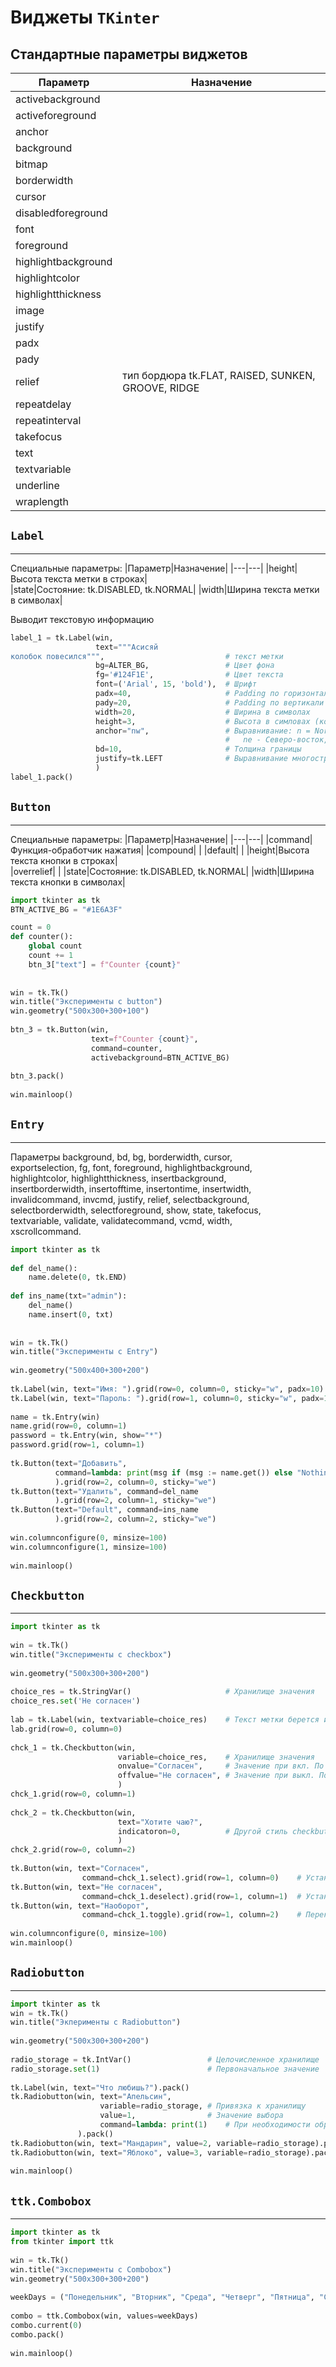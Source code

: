 # Виджеты `TKinter`

## Стандартные параметры виджетов

|Параметр|Назначение|
|---|---|
|activebackground| |
|activeforeground| |
|anchor| |  
|background| |
|bitmap| |
|borderwidth| |
|cursor| |  
|disabledforeground| |
|font| |
|foreground| |  
|highlightbackground| |
|highlightcolor| |  
|highlightthickness| |
|image| |
|justify| |  
|padx| |
|pady| |
|relief|тип бордюра tk.FLAT, RAISED, SUNKEN, GROOVE, RIDGE|
|repeatdelay| |  
|repeatinterval| |
|takefocus| |
|text| |  
|textvariable| |
|underline| |
|wraplength| |

## `Label`
***
Специальные параметры:
|Параметр|Назначение|
|---|---|
|height|Высота текста метки в строках|  
|state|Состояние: tk.DISABLED, tk.NORMAL|
|width|Ширина текста метки в символах|


Выводит текстовую информацию
```python
label_1 = tk.Label(win,  
                   text="""Асисяй  
колобок повесился""",                           # текст метки  
                   bg=ALTER_BG,                 # Цвет фона  
                   fg='#124F1E',                # Цвет текста  
                   font=('Arial', 15, 'bold'),  # Шрифт  
                   padx=40,                     # Padding по горизонтали  
                   pady=20,                     # Padding по вертикали  
                   width=20,                    # Ширина в символах  
                   height=3,                    # Высота в симловах (количество строк)  
                   anchor="nw",                 # Выравнивание: n = North(верх)... и т.д.  
                                                #   ne - Северо-восток, center - центр                   relief=tk.RAISED,            # Стиль границы  
                   bd=10,                       # Толщина границы  
                   justify=tk.LEFT              # Выравнивание многострочного текста  
                   )  
label_1.pack()
```


## `Button`
***
Специальные параметры:
|Параметр|Назначение|
|---|---|
|command|Функция-обработчик нажатия|
|compound| |
|default| |
|height|Высота текста кнопки в строках|  
|overrelief| |
|state|Состояние: tk.DISABLED, tk.NORMAL|
|width|Ширина текста кнопки в символах|

```python
import tkinter as tk  
BTN_ACTIVE_BG = "#1E6A3F"  

count = 0  
def counter():  
    global count  
    count += 1  
    btn_3["text"] = f"Counter {count}"  
  
  
win = tk.Tk()  
win.title("Эксперименты с button")  
win.geometry("500x300+300+100")  
  
btn_3 = tk.Button(win,  
                  text=f"Counter {count}",  
                  command=counter,  
                  activebackground=BTN_ACTIVE_BG)  
  
btn_3.pack()  
  
win.mainloop()
```


## `Entry`
***
Параметры
background, bd, bg, borderwidth, cursor,  
exportselection, fg, font, foreground, highlightbackground,  
highlightcolor, highlightthickness, insertbackground,  
insertborderwidth, insertofftime, insertontime, insertwidth,  
invalidcommand, invcmd, justify, relief, selectbackground,  
selectborderwidth, selectforeground, show, state, takefocus,  
textvariable, validate, validatecommand, vcmd, width,  
xscrollcommand.

```python
import tkinter as tk  
  
def del_name():  
    name.delete(0, tk.END)  
  
def ins_name(txt="admin"):  
    del_name()  
    name.insert(0, txt)  
  
  
win = tk.Tk()  
win.title("Эксперименты с Entry")  
  
win.geometry("500x400+300+200")  
  
tk.Label(win, text="Имя: ").grid(row=0, column=0, sticky="w", padx=10)  
tk.Label(win, text="Пароль: ").grid(row=1, column=0, sticky="w", padx=10)  
  
name = tk.Entry(win)  
name.grid(row=0, column=1)  
password = tk.Entry(win, show="*")  
password.grid(row=1, column=1)  
  
tk.Button(text="Добавить",  
          command=lambda: print(msg if (msg := name.get()) else "Nothing")  
          ).grid(row=2, column=0, sticky="we")  
tk.Button(text="Удалить", command=del_name  
          ).grid(row=2, column=1, sticky="we")  
tk.Button(text="Default", command=ins_name  
          ).grid(row=2, column=2, sticky="we")  
  
win.columnconfigure(0, minsize=100)  
win.columnconfigure(1, minsize=100)  
  
win.mainloop()
```

## `Checkbutton`
***

```python
import tkinter as tk  
  
win = tk.Tk()  
win.title("Эксперименты с checkbox")  
  
win.geometry("500x300+300+200")  
  
choice_res = tk.StringVar()                     # Хранилище значения  
choice_res.set('Не согласен')  
  
lab = tk.Label(win, textvariable=choice_res)    # Текст метки берется из хранилища  
lab.grid(row=0, column=0)  
  
chck_1 = tk.Checkbutton(win,  
                        variable=choice_res,    # Хранилище значения  
                        onvalue="Согласен",     # Значение при вкл. По умолчанию 1  
                        offvalue="Не согласен", # Значение при выкл. По умолчанию 0  
                        )  
chck_1.grid(row=0, column=1)  
  
chck_2 = tk.Checkbutton(win,  
                        text="Хотите чаю?",  
                        indicatoron=0,          # Другой стиль checkbutton  
                        )  
chck_2.grid(row=0, column=2)  
  
tk.Button(win, text="Согласен",  
                command=chck_1.select).grid(row=1, column=0)    # Установить ДА  
tk.Button(win, text="Не согласен",  
                command=chck_1.deselect).grid(row=1, column=1)  # Установить НЕТ  
tk.Button(win, text="Наоборот",  
                command=chck_1.toggle).grid(row=1, column=2)    # Переключатель  
  
win.columnconfigure(0, minsize=100)  
win.mainloop()
```

## `Radiobutton`
***

```python
import tkinter as tk  
win = tk.Tk()  
win.title("Экперименты с Radiobutton")  
  
win.geometry("500x300+300+200")  
  
radio_storage = tk.IntVar()                 # Целочисленное хранилище  
radio_storage.set(1)                        # Первоначальное значение  
  
tk.Label(win, text="Что любишь?").pack()  
tk.Radiobutton(win, text="Апельсин",  
                    variable=radio_storage, # Привязка к хранилищу  
                    value=1,                # Значение выбора  
                    command=lambda: print(1)    # При необходимости обработчик  
               ).pack()  
tk.Radiobutton(win, text="Мандарин", value=2, variable=radio_storage).pack()  
tk.Radiobutton(win, text="Яблоко", value=3, variable=radio_storage).pack()  
  
win.mainloop()
```

## `ttk.Combobox`
***

```python
import tkinter as tk  
from tkinter import ttk  
  
win = tk.Tk()  
win.title("Эксперименты с Combobox")  
win.geometry("500x300+300+200")  
  
weekDays = ("Понедельник", "Вторник", "Среда", "Четверг", "Пятница", "Суббота", "Воскресенье")  
  
combo = ttk.Combobox(win, values=weekDays)  
combo.current(0)  
combo.pack()  
  
win.mainloop()
```
